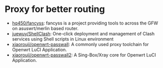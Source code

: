 # Proxy for better routing

- [hq450/fancyss](https://github.com/hq450/fancyss): fancyss is a project
  providing tools to across the GFW on asuswrt/merlin based router.
- [juewuy/ShellClash](https://github.com/juewuy/ShellClash): One-click
  deployment and management of Clash services using Shell scripts in Linux
  environment
- [xiaorouji/openwrt-passwall](https://github.com/xiaorouji/openwrt-passwall): A
  commonly used proxy toolchain for Openwrt LuCI Application.
- [xiaorouji/openwrt-passwall2](https://github.com/xiaorouji/openwrt-passwall2):
  A Sing-Box/Xray core for Openwrt LuCI Application.
